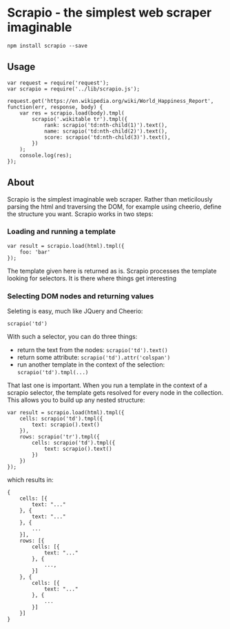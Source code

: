 # Scrapio - the simplest web scraper imaginable

    npm install scrapio --save

## Usage

    var request = require('request');
    var scrapio = require('../lib/scrapio.js');

    request.get('https://en.wikipedia.org/wiki/World_Happiness_Report', function(err, response, body) {
        var res = scrapio.load(body).tmpl(
            scrapio('.wikitable tr').tmpl({
                rank: scrapio('td:nth-child(1)').text(),
                name: scrapio('td:nth-child(2)').text(),
                score: scrapio('td:nth-child(3)').text(),
            })
        );
        console.log(res);
    });

## About

Scrapio is the simplest imaginable web scraper. Rather than meticilously parsing the html and traversing the DOM, for example using cheerio, define the structure you want. Scrapio works in two steps:

### Loading and running a template

    var result = scrapio.load(html).tmpl({
        foo: 'bar'
    });

The template given here is returned as is. Scrapio processes the template looking for selectors. It is there where things get interesting

### Selecting DOM nodes and returning values

Seleting is easy, much like JQuery and Cheerio:

    scrapio('td')

With such a selector, you can do three things:

- return the text from the nodes: `scrapio('td').text()`
- return some attribute: `scrapio('td').attr('colspan')`
- run another template in the context of the selection: `scrapio('td').tmpl(...)`

That last one is important. When you run a template in the context of a scrapio selector, the template gets resolved for every node in the collection. This allows you to build up any nested structure:

    var result = scrapio.load(html).tmpl({
        cells: scrapio('td').tmpl({
            text: scrapio().text()
        }),
        rows: scrapio('tr').tmpl({
            cells: scrapio('td').tmpl({
                text: scrapio().text()
            })
        })
    });

which results in:

    {
        cells: [{
            text: "..."
        }, {
            text: "..."
        }, {
            ...
        }],
        rows: [{
            cells: [{
                text: "..."
            }, {
                ...,
            }]
        }, {
            cells: [{
                text: "..."
            }, {
                ...
            }]
        }]
    }